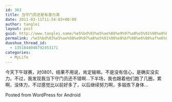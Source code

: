 ```yaml
---
id: 363
title: 当守门员还是有潜力滴
date: 2011-03-11T11:54:03+00:00
author: tanglei
layout: post
guid: http://www.tanglei.name/%e5%bd%93%e5%ae%88%e9%97%a8%e5%91%98%e8%bf%98%e6%98%af%e6%9c%89%e6%bd%9c%e5%8a%9b%e6%bb%b4/
permalink: /%e5%bd%93%e5%ae%88%e9%97%a8%e5%91%98%e8%bf%98%e6%98%af%e6%9c%89%e6%bd%9c%e5%8a%9b%e6%bb%b4/
duoshuo_thread_id:
  - 1351844048792453171
categories:
  - MyLife
---
```

今天下午球赛，对0801，结果不用说，肯定输嘛。不是没有信心，是确实没实力。不过，我发现我当下守门员还不错啊…下半场，我也跟着他们跑了几圈，累啊，没体力，不过感觉比以前好多了，以后继续努力啊，多锻炼下身体…

<span class="post_sig">Posted from WordPress for Android</span>